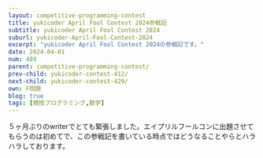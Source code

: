 ```yaml
---
layout: competitive-programming-contest
title: yukicoder April Fool Contest 2024参戦記
subtitle: yukicoder April Fool Contest 2024
suburl: yukicoder-April-Fool-Contest-2024
excerpt: "yukicoder April Fool Contest 2024の参戦記です。"
date: 2024-04-01
num: 489
parent: competitive-programming-contest/
prev-child: yukicoder-contest-412/
next-child: yukicoder-contest-429/
own: F問題
blog: true
tags: [競技プログラミング,数学]
---
```


５ヶ月ぶりのwriterでとても緊張しました。エイプリルフールコンに出題させてもらうのは初めてで、この参戦記を書いている時点ではどうなることやらとハラハラしております。

